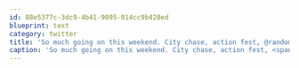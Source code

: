 ```yaml
---
id: 88e5377c-3dc9-4b41-9095-014cc9b428ed
blueprint: text
category: twitter
title: 'So much going on this weekend. City chase, action fest, @randomhacks !'
caption: 'So much going on this weekend. City chase, action fest, <span class="username username_linked">@<a href="https://twitter.com/randomhacks" title="Random Hacks">randomhacks</a></span> !'
---
```

